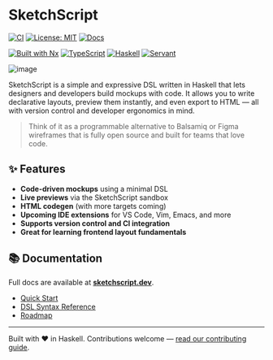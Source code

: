 # SketchScript

[![CI](https://github.com/HasithDeAlwis/sketchscript/actions/workflows/ci.yml/badge.svg)](https://github.com/HasithDeAlwis/sketchscript/actions/workflows/ci.yml)
[![License: MIT](https://img.shields.io/badge/license-MIT-blue.svg)](./LICENSE)
[![Docs](https://img.shields.io/badge/docs-available-brightgreen.svg)](https://sketchscript.dev)

[![Built with Nx](https://img.shields.io/badge/Built%20with-Nx-143055?logo=nx&logoColor=white)](https://nx.dev)
[![TypeScript](https://img.shields.io/badge/TypeScript-3178C6?logo=typescript&logoColor=white)](https://www.typescriptlang.org/)
[![Haskell](https://img.shields.io/badge/Haskell-5D4F85?logo=haskell&logoColor=white)](https://www.haskell.org/)
[![Servant](https://img.shields.io/badge/Powered%20by-Servant-8B0000)](https://docs.servant.dev/)

![image](https://github.com/user-attachments/assets/e7637613-88fa-48d8-a6f4-3cdbc6a812f7)


SketchScript is a simple and expressive DSL written in Haskell that lets designers and developers build mockups with code. It allows you to write declarative layouts, preview them instantly, and even export to HTML — all with version control and developer ergonomics in mind.

> Think of it as a programmable alternative to Balsamiq or Figma wireframes that is fully open source and built for teams that love code.

## ✨ Features

- **Code-driven mockups** using a minimal DSL
- **Live previews** via the SketchScript sandbox
- **HTML codegen** (with more targets coming)
- **Upcoming IDE extensions** for VS Code, Vim, Emacs, and more
- **Supports version control and CI integration**
- **Great for learning frontend layout fundamentals**

## 📚 Documentation

Full docs are available at [**sketchscript.dev**](https://sketchscript.dev).

- [Quick Start](https://sketchscript.dev/quick-start)
- [DSL Syntax Reference](https://sketchscript.dev/reference/syntax)
- [Roadmap](https://sketchscript.dev/roadmap)

---

Built with ❤️ in Haskell. Contributions welcome — [read our contributing guide](./CONTRIBUTING.md).
